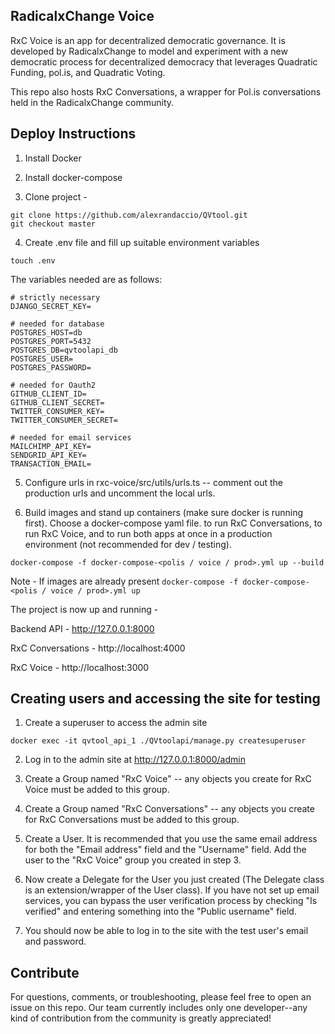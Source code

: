 ## RadicalxChange Voice

RxC Voice is an app for decentralized democratic governance. It is developed by RadicalxChange to model and experiment with a new democratic process for decentralized democracy that leverages Quadratic Funding, pol.is, and Quadratic Voting.

This repo also hosts RxC Conversations, a wrapper for Pol.is conversations held in the RadicalxChange community.

## Deploy Instructions

1. Install Docker

2. Install docker-compose

3. Clone project -
```
git clone https://github.com/alexrandaccio/QVtool.git
git checkout master
```

4. Create .env file and fill up suitable environment variables

```
touch .env
```

The variables needed are as follows:

```
# strictly necessary
DJANGO_SECRET_KEY=

# needed for database
POSTGRES_HOST=db
POSTGRES_PORT=5432
POSTGRES_DB=qvtoolapi_db
POSTGRES_USER=
POSTGRES_PASSWORD=

# needed for Oauth2
GITHUB_CLIENT_ID=
GITHUB_CLIENT_SECRET=
TWITTER_CONSUMER_KEY=
TWITTER_CONSUMER_SECRET=

# needed for email services
MAILCHIMP_API_KEY=
SENDGRID_API_KEY=
TRANSACTION_EMAIL=
```

5. Configure urls in rxc-voice/src/utils/urls.ts -- comment out the production urls and uncomment the local urls.

6. Build images and stand up containers (make sure docker is running first). Choose a docker-compose yaml file. <polis> to run RxC Conversations, <voice> to run RxC Voice, and <prod> to run both apps at once in a production environment (not recommended for dev / testing).

```
docker-compose -f docker-compose-<polis / voice / prod>.yml up --build
```

Note - If images are already present ```docker-compose -f docker-compose-<polis / voice / prod>.yml up```

The project is now up and running -

Backend API - http://127.0.0.1:8000

RxC Conversations - http://localhost:4000

RxC Voice - http://localhost:3000

## Creating users and accessing the site for testing

1. Create a superuser to access the admin site

```
docker exec -it qvtool_api_1 ./QVtoolapi/manage.py createsuperuser
```

2. Log in to the admin site at http://127.0.0.1:8000/admin

3. Create a Group named "RxC Voice" -- any objects you create for RxC Voice must be added to this group.

4. Create a Group named "RxC Conversations" -- any objects you create for RxC Conversations must be added to this group.

5. Create a User. It is recommended that you use the same email address for both the "Email address" field and the "Username" field. Add the user to the "RxC Voice" group you created in step 3.

6. Now create a Delegate for the User you just created (The Delegate class is an extension/wrapper of the User class). If you have not set up email services, you can bypass the user verification process by checking "Is verified" and entering something into the "Public username" field.

7. You should now be able to log in to the site with the test user's email and password.

## Contribute

For questions, comments, or troubleshooting, please feel free to open an issue on this repo. Our team currently includes only one developer--any kind of contribution from the community is greatly appreciated!
